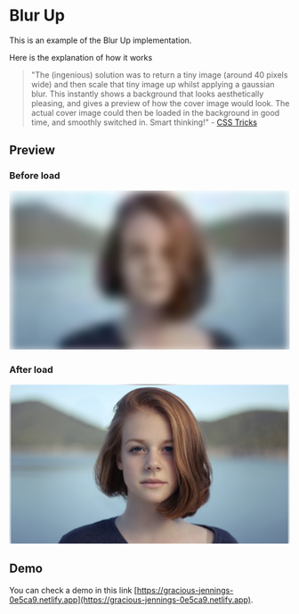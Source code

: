 # Blur Up


This is an example of the Blur Up implementation.

Here is the explanation of how it works

> "The (ingenious) solution was to return a tiny image (around 40 pixels wide) and then scale that tiny image up whilst applying a gaussian blur. This instantly shows a background that looks aesthetically pleasing, and gives a preview of how the cover image would look. The actual cover image could then be loaded in the background in good time, and smoothly switched in. Smart thinking!" - [CSS Tricks](https://css-tricks.com/the-blur-up-technique-for-loading-background-images/)

## Preview

### Before load
![Image of Yaktocat](screenshots/before.png)


### After load
![Image of Yaktocat](screenshots/after.png)

## Demo
You can check a demo in this link [https://gracious-jennings-0e5ca9.netlify.app](https://gracious-jennings-0e5ca9.netlify.app).